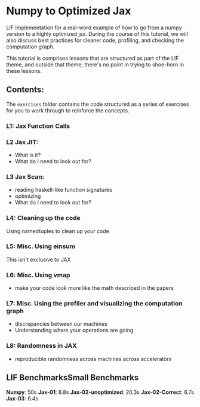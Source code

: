 # Numpy to Optimized Jax 

LIF Implementation for a real-word example of how to go from a numpy version to a highly optimized jax. During the course of this tutorial, we will also discuss best practices for cleaner code, profiling, and checking the computation graph.

This tutorial is comprises lessons that are structured as part of the LIF theme, and outside that theme; there's no point in trying to shoe-horn in these lessons.

## Contents:

The `exercises` folder contains the code structured as a series of exercises for you to work through to reinforce the concepts.

### L1: Jax Function Calls

### L2 Jax JIT: 

- What is it?
- What do I need to look out for?

### L3 Jax Scan: 

- reading haskell-like function signatures
- optimizing 
- What do I need to look out for?

### L4: Cleaning up the code 

Using namedtuples to clean up your code

### L5: Misc. Using einsum

This isn't exclusive to JAX

### L6: Misc. Using vmap

- make your code look more like the math described in the papers

### L7: Misc. Using the profiler and visualizing the computation graph

- discrepancies between our machines
- Understanding where your operations are going

### L8: Randomness in JAX

- reproducible randomness across machines across accelerators

## LIF BenchmarksSmall Benchmarks

**Numpy**: 50s
**Jax-01**: 8.8s
**Jax-02-unoptimized**: 20.3s
**Jax-02-Correct**: 6.7s
**Jax-03**: 6.4s
